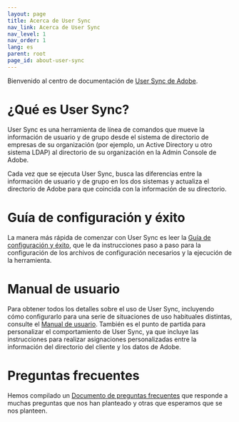 ```yaml
---
layout: page
title: Acerca de User Sync
nav_link: Acerca de User Sync
nav_level: 1
nav_order: 1
lang: es
parent: root
page_id: about-user-sync
---
```


Bienvenido al centro de documentación de [User Sync de Adobe](https://github.com/adobe-apiplatform/user-sync.py).

# ¿Qué es User Sync?

User Sync es una herramienta de línea de comandos que mueve la información de usuario y de grupo desde el sistema de directorio de empresas de su organización (por ejemplo, un Active Directory u otro sistema LDAP) al directorio de su organización en la Admin Console de Adobe.

Cada vez que se ejecuta User Sync, busca las diferencias entre la información de usuario y de grupo en los dos sistemas y actualiza el directorio de Adobe para que coincida con la información de su directorio.

# Guía de configuración y éxito

La manera más rápida de comenzar con User Sync es leer la [Guía de configuración y éxito](success-guide/index.md), que le da instrucciones paso a paso para la configuración de los archivos de configuración necesarios y la ejecución de la herramienta.

# Manual de usuario

Para obtener todos los detalles sobre el uso de User Sync, incluyendo cómo configurarlo para una serie de situaciones de uso habituales distintas, consulte el [Manual de usuario](user-manual/index.md). También es el punto de partida para personalizar el comportamiento de User Sync, ya que incluye las instrucciones para realizar asignaciones personalizadas entre la información del directorio del cliente y los datos de Adobe.

# Preguntas frecuentes

Hemos compilado un [Documento de preguntas frecuentes](FAQ/index.md) que responde a muchas preguntas que nos han planteado y otras que esperamos que se nos planteen.

